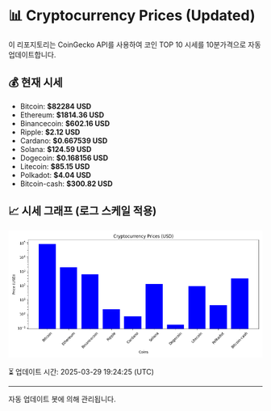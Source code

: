
# 📊 Cryptocurrency Prices (Updated)

이 리포지토리는 CoinGecko API를 사용하여 코인 TOP 10 시세를 10분가격으로 자동 업데이트합니다.

## 💰 현재 시세
- Bitcoin: **$82284 USD**
- Ethereum: **$1814.36 USD**
- Binancecoin: **$602.16 USD**
- Ripple: **$2.12 USD**
- Cardano: **$0.667539 USD**
- Solana: **$124.59 USD**
- Dogecoin: **$0.168156 USD**
- Litecoin: **$85.15 USD**
- Polkadot: **$4.04 USD**
- Bitcoin-cash: **$300.82 USD**

## 📈 시세 그래프 (로그 스케일 적용)
![Crypto Prices](crypto_prices.png)

⏳ 업데이트 시간: 2025-03-29 19:24:25 (UTC)

---
자동 업데이트 봇에 의해 관리됩니다.
